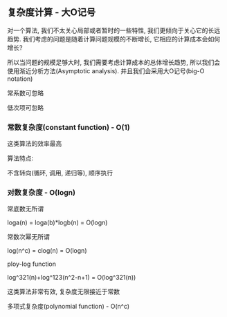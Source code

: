 ## 复杂度计算 - 大O记号

对一个算法, 我们不太关心局部或者暂时的一些特性, 我们更倾向于关心它的长远趋势. 我们考虑的问题是随着计算问题规模的不断增长, 它相应的计算成本会如何增长?

所以当问题的规模足够大时, 我们需要考虑计算成本的总体增长趋势, 所以我们会使用渐近分析方法\(Asymptotic analysis\). 并且我们会采用大O记号\(big-O notation\)

常系数可忽略

低次项可忽略

### 常数复杂度\(constant function\) - O\(1\)

这类算法的效率最高

算法特点:

不含转向\(循环, 调用, 递归等\), 顺序执行

### 对数复杂度 - O\(logn\)

常底数无所谓

loga\(n\) = loga\(b\)\*logb\(n\) = O\(logn\)

常数次幂无所谓

log\(n^c\) = clog\(n\) = O\(logn\)

ploy-log function

log^321\(n\)+log^123\(n^2-n+1\) = O\(log^321\(n\)\)

这类算法非常有效, 复杂度无限接近于常数

多项式复杂度\(polynomial function\) - O\(n^c\)


